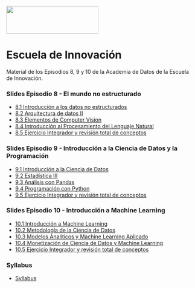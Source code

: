 <a href="url"><img src="https://padlet-uploads.storage.googleapis.com/717561181/z9Ub4kFsxsUZEPORMgdO3g/1539e1f8b53226dbc59e16261a6de196.png" height="73" width="244" ></a>

# Escuela de Innovación
Material de los Episodios 8, 9 y 10 de la Academia de Datos de la Escuela de Innovación.

### Slides Episodio 8 - El mundo no estructurado
* [8.1 Introducción a los datos no estructurados](https://docs.google.com/presentation/d/1KWS_QCQ4ExQwsgtnBYnAJWFHyaCK-H3oZW36_SAD8-Q)
* [8.2 Arquitectura de datos II](https://docs.google.com/presentation/d/1t6VRq5S2twVmuzpPV8fSncsnsZopq9wJgsv4xHQEuIk)
* [8.3 Elementos de Computer Vision](https://docs.google.com/presentation/d/1prN9oa9rH2ovD28uoES1rfpuE9BAAmQnPzB5kONG7RE)
* [8.4 Introducción al Procesamiento del Lenguaje Natural](https://docs.google.com/presentation/d/1Mt2IPLcme4h3x7zI7hiENVx5gD5qriEME883_cNiI40)
* [8.5 Ejercicio Integrador y revisión total de conceptos](https://docs.google.com/presentation/d/1vD8E_DqfB2XLjeJHE-VzZPLcyped1DF5D8WLo9tMhdw)

### Slides Episodio 9 - Introducción a la Ciencia de Datos y la Programación
* [9.1 Introducción a la Ciencia de Datos](https://docs.google.com/presentation/d/1NPhyE9_yDgIfycmx9nt4Lz0Wmw40OnUG81D-fVGYdO0)
* [9.2 Estadística III](https://docs.google.com/presentation/d/1K8Ljcv8GcM2kD45J3qjMPcAKwYtOii_5HToPKhhokdU)
* [9.3 Análisis con Pandas](https://docs.google.com/presentation/d/13Osu5Msmo5Ox0CEpTh4gRGQzTlF6Z8h2BgIKPCPLozY)
* [9.4 Programación con Python](https://docs.google.com/presentation/d/1LDtXqKhrXgxWAYM9PM9EFmFPKNrG1635fd1OcQt1ays)
* [9.5 Ejercicio Integrador y revisión total de conceptos](https://docs.google.com/presentation/d/1bv4tFixWllBTi69N5t-pUaV-mXdKdkzhZior1LLKMpc)

### Slides Episodio 10 - Introducción a Machine Learning
* [10.1 Introducción a Machine Learning](https://docs.google.com/presentation/d/1nVfTkgwp52WCM1y1DOWIqxjTRHMRAuoClR-4GEiHUJQ)
* [10.2 Metodología de la Ciencia de Datos](https://docs.google.com/presentation/d/1HVzlPs4z0TkxTCv8mXKp79nkIJeiDe4312KgSCCrRqg)
* [10.3 Modelos Analíticos y Machine Learning Aplicado](https://docs.google.com/presentation/d/1e95lz4unTMS_aYL77uc--pq_GD5DpfLeaGVTMsQ1Hx4)
* [10.4 Monetización de Ciencia de Datos y Machine Learning](https://docs.google.com/presentation/d/1d9wp-3UilRRGsUCtZIu2Ol2S5Fjal3-VtvMYwRLHs8U)
* [10.5 Ejercicio Integrador y revisión total de conceptos](https://docs.google.com/presentation/d/1XXZzy69C9rCxC02uWzQQ7H1yeqXVTwqwc595Vpyt3u4)

### Syllabus
* [Syllabus](https://docs.google.com/document/d/1Dm8LDnb-C4ft28NfNQ8j9Ti3Eyovgj4Pw7HuUxAjROM/edit)
